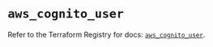 # `aws_cognito_user`

Refer to the Terraform Registry for docs: [`aws_cognito_user`](https://registry.terraform.io/providers/hashicorp/aws/5.98.0/docs/resources/cognito_user).
